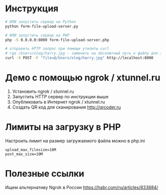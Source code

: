 Инструкция
==========

```bash
# ИЛИ запустить сервер на Python
python form-file-upload-server.py

# ИЛИ запустить сервер на PHP
php -S 0.0.0.0:8000 form-file-upload-server.php

# отправить HTTP запрос при помощи утилиты curl
# где /Users/oleg/harry.jpg - заменить на абсолютный путь к файлу для загрузки
curl -X POST -F "file=@/Users/oleg/harry.jpg" http://localhost:8000
```

Демо с помощью ngrok / xtunnel.ru
=================================

1. Установить ngrok / xtunnel.ru
2. Запустить HTTP сервер по инструкции выше
3. Опубликовать в Интернет ngrok / xtunnel.ru
4. Создать QR код для сканирования http://qrcoder.ru

Лимиты на загрузку в PHP
========================
Настроить лимит на размер загружаемого файла можно в php.ini

```
upload_max_filesize=10M
post_max_size=10M
```

Полезные ссылки
===============

Ищем альтернативу Ngrok в России
https://habr.com/ru/articles/833884/
